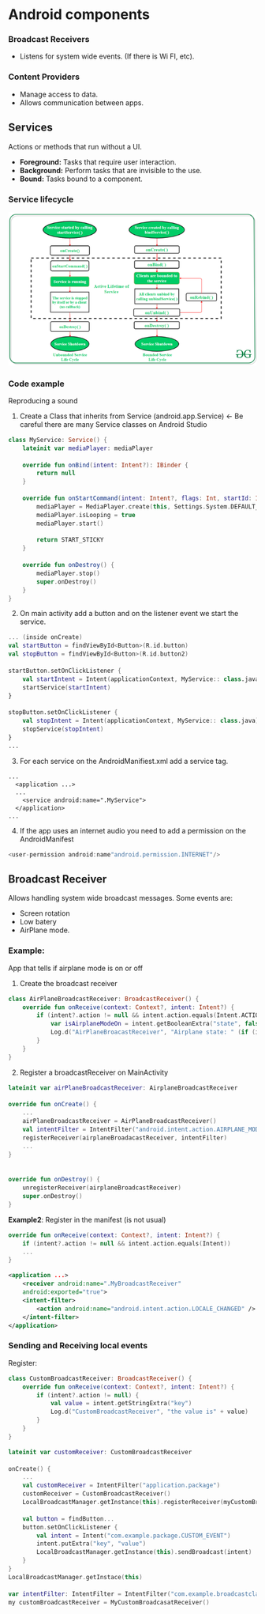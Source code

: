 # Android components

### Broadcast Receivers
- Listens for system wide events. (If there is Wi FI, etc).

### Content Providers
- Manage access to data.
- Allows communication between apps.

## Services
Actions or methods that run without a UI.
- **Foreground:** Tasks that require user interaction.
- **Background:** Perform tasks that are invisible to the use. 
- **Bound:** Tasks bound to a component.

### Service lifecycle
![alt text](res/service_life_cycle.png)

### Code example
Reproducing a sound
1. Create a Class that inherits from Service (android.app.Service) <- Be careful there are many Service classes on Android Studio
```kotlin
class MyService: Service() {
    lateinit var mediaPlayer: mediaPlayer

    override fun onBind(intent: Intent?): IBinder {
        return null 
    }

    override fun onStartCommand(intent: Intent?, flags: Int, startId: Int): Int {
        mediaPlayer = MediaPlayer.create(this, Settings.System.DEFAULT_RINGTONE)  // # android.provider.Settings
        mediaPlayer.isLooping = true
        mediaPlayer.start() 

        return START_STICKY
    }

    override fun onDestroy() {
        mediaPlayer.stop() 
        super.onDestroy()
    }
}
```

2. On main activity add a button and on the listener event we start the service.
```kotlin
... (inside onCreate) 
val startButton = findViewById<Button>(R.id.button)
val stopButton = findViewById<Button>(R.id.button2)

startButton.setOnClickListener {
    val startIntent = Intent(applicationContext, MyService:: class.java)
    startService(startIntent)
}

stopButton.setOnClickListener {
    val stopIntent = Intent(applicationContext, MyService:: class.java)
    stopService(stopIntent)
}
...
```

3. For each service on the AndroidManifiest.xml add a service tag. 
```
...
  <application ...>
  ...
    <service android:name=".MyService">
  </application>
...
```

4. If the app uses an internet audio you need to add a permission on the AndroidManifest 

```kotlin
<user-permission android:name"android.permission.INTERNET"/>
```

## Broadcast Receiver
Allows handling system wide broadcast messages. Some events are: 
- Screen rotation
- Low batery
- AirPlane mode. 

### Example: 
App that tells if airplane mode is on or off

1. Create the broadcast receiver 
```kotlin 
class AirPlaneBroadcastReceiver: BroadcastReceiver() {
    override fun onReceive(context: Context?, intent: Intent?) {
        if (intent?.action != null && intent.action.equals(Intent.ACTION_AIRPLANE_MODE_CHANGED)) {
            var isAirplaneModeOn = intent.getBooleanExtra("state", false)
            Log.d("AirPlaneBroacastReceiver", "Airplane state: " (if (isAirplaneModeOn) "ON else "False)")
        } 
    }
}
```

2. Register a broadcastReceiver on MainActivity


```kotlin
lateinit var airPlaneBroadcastReceiver: AirplaneBroadcastReceiver

override fun onCreate() {
    ...
    airPlaneBroadcastReceiver = AirPlaneBroadcastReceiver()
    val intentFilter = IntentFilter("android.intent.action.AIRPLANE_MODE") // Listen to arplane
    registerReceiver(airplaneBroadacastReceiver, intentFilter)
    ...
}


override fun onDestroy() {
    unregisterReceiver(airplaneBroadcastReceiver)
    super.onDestroy()
}
```

**Example2**: Register in the manifest (is not usual)

```kotlin
override fun onReceive(context: Context?, intent: Intent?) {
    if (intent?.action != null && intent.action.equals(Intent))
    ... 
}
``` 

```.xml
<application ...>
    <receiver android:name=".MyBroadcastReceiver"
    android:exported="true">
    <intent-filter>
        <action android:name="android.intent.action.LOCALE_CHANGED" />
    </intent-filter>
</application>

```

### Sending and Receiving local events
Register: 
```kotlin
class CustomBroadcastReceiver: BroadcastReceiver() {
    override fun onReceive(context: Context?, intent: Intent?) {
        if (intent?.action != null) {
            val value = intent.getStringExtra("key")
            Log.d("CustomBroadcastReceiver", "the value is" + value)
        }
    }
}
```

```kotlin
lateinit var customReceiver: CustomBroadcastReceiver

onCreate() {
    ... 
    val customReceiver = IntentFilter("application.package")
    customReceiver = CustomBroadcastReceiver()
    LocalBroadcastManager.getInstance(this).registerReceiver(myCustomBroadcastManager, customIntentFilter)

    val button = findButton... 
    button.setOnClickListener {
        val intent = Intent("com.example.package.CUSTOM_EVENT")
        intent.putExtra("key", "value")
        LocalBroadcastManager.getInstance(this).sendBroadcast(intent)
    }
}
LocalBroadcastManager.getInstace(this)

var intentFilter: IntentFilter = IntentFilter("com.example.broadcastclass.CUSTOM_ACTION")
my customBroadcastReceiver = MyCustomBroadcasatReceiver()

```